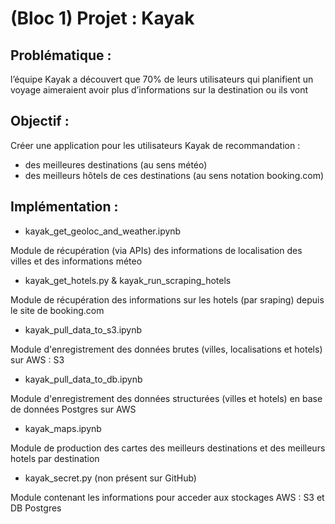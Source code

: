 # (Bloc 1) Projet : Kayak

## Problématique :
l’équipe Kayak a découvert que 70% de leurs utilisateurs qui planifient un voyage aimeraient avoir plus d’informations sur la destination ou ils vont 

## Objectif :
Créer une application pour les utilisateurs Kayak de recommandation :
* des meilleures destinations (au sens météo)
* des meilleurs hôtels de ces destinations (au sens notation booking.com)

## Implémentation :

* kayak_get_geoloc_and_weather.ipynb

Module de récupération (via APIs) des informations de localisation des villes et des informations méteo

* kayak_get_hotels.py & kayak_run_scraping_hotels

Module de récupération des informations sur les hotels (par sraping) depuis le site de booking.com

* kayak_pull_data_to_s3.ipynb

Module d'enregistrement des données brutes (villes, localisations et hotels) sur AWS : S3

* kayak_pull_data_to_db.ipynb

Module d'enregistrement des données structurées (villes et hotels) en base de données Postgres sur AWS

* kayak_maps.ipynb

Module de production des cartes des meilleurs destinations et des meilleurs hotels par destination

* kayak_secret.py (non présent sur GitHub)

Module contenant les informations pour acceder aux stockages AWS : S3 et DB Postgres
